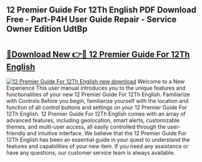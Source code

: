 ## 12 Premier Guide For 12Th English PDF Download Free - Part-P4H User Guide Repair - Service Owner Edition UdtBp

# <h2><a href="http://bc78726.oget.top/?id=12+Premier+Guide+For+12Th+English">🔗Download New 👉🔴 12 Premier Guide For 12Th English</a></h2>

[![12 Premier Guide For 12Th English new download](https://i.imgur.com/5g1atiW.png)](http://bc78726.oget.top/?id=12+Premier+Guide+For+12Th+English)
Welcome to a New Experience This user manual introduces you to the unique features and functionalities of your new 12 Premier Guide For 12Th English. Familiarize with Controls Before you begin, familiarize yourself with the location and function of all control buttons and settings on your 12 Premier Guide For 12Th English. 12 Premier Guide For 12Th English comes with an array of advanced features, including geolocation, smart alerts, customizable themes, and multi-user access, all easily controlled through the user-friendly and intuitive interface. We believe that the 12 Premier Guide For 12Th English has been an essential guide in your quest to understand the features and capabilities of your new item. If you need any assistance or have any questions, our customer service team is always available.
